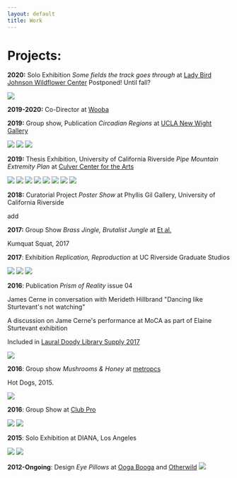 ```yaml
---
layout: default
title: Work
---
```



# Projects:

**2020:** Solo Exhibition *Some fields the track goes through* at [Lady Bird Johnson Wildflower Center](https://www.wildflower.org/) Postponed! Until fall?



![](/Images/lamp1.jpg)









**2019-2020:** Co-Director at [Wooba](https://wooba.xyz)







**2019:** Group show, Publication *Circadian Regions* at [UCLA New Wight Gallery](https://www.art.ucla.edu/gallery/2019-2020/2019ThemeExh.html)




![](/Images/eitheror-1.jpg)
![](/Images/eitheror-2.jpg)
![](/Images/eitheror-3.jpg)









**2019:** Thesis Exhibition, University of California Riverside *Pipe Mountain Extremity Plan* at [Culver Center for the Arts](https://ucrarts.ucr.edu/Exhibition/mfa%202019)



![](/Images/Thesis8.jpg)
![](/Images/Thesis-5.jpg)
![](/Images/Thesis-4.jpg)
![](/Images/Thesis0.jpg)
![](/Images/Thesis-2-2.jpg)
![](/Images/Thesis-16.jpg)
![](/Images/Thesis-18.jpg)
![](/Images/Thesis_crop.jpg)









**2018:** Curatorial Project *Poster Show* at Phyllis Gil Gallery, University of California Riverside

add





**2017:** Group Show *Brass Jingle, Brutalist Jungle* at [Et al.](https://etaletc.com/brass-jingle-brutalist-jungle)


Kumquat Squat, 2017






**2017**: Exhibition *Replication, Reproduction* at UC Riverside Graduate Studios

![](/Images/mh-3.jpg)
![](/Images/mhinstall.jpg)
![](/Images/mh-1-5.jpg)









**2016**: Publication *Prism of Reality* issue 04

James Cerne in conversation with Merideth Hillbrand "Dancing like Sturtevant's not watching"

A discussion on Jame Cerne's performance at MoCA as part of Elaine Sturtevant exhibition

Included in [Laural Doody Library Supply 2017](https://ldlibrarysupply.com/2017)


![](/Images/POR1.jpg)









**2016**: Group show *Mushrooms & Honey* at [metropcs](https://metropcs.la/mushrooms/#mushrooms)

Hot Dogs, 2015.

![](/Images/hotdogs.jpg)











**2016**: Group Show at [Club Pro](http://www.clubpro.la/hannah-boone-aria-dean-merideth-hillbrand)

![](/Images/mh-2.jpg)
![](/Images/hideitlockitkeepit.jpg)





**2015**: Solo Exhibition at DIANA, Los Angeles

![](/Images/brickhole.jpg)
![](/Images/m-7.jpg)



**2012-Ongoing**: Design *Eye Pillows* at [Ooga Booga](https://shop.oogaboogastore.com/) and [Otherwild](https://otherwild.com/)
![](/Images/pillows.jpg)
